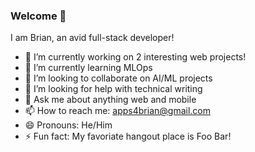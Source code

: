 ### Welcome 👋

I am Brian, an avid full-stack developer!

- 🔭 I’m currently working on 2 interesting web projects!
- 🌱 I’m currently learning MLOps
- 👯 I’m looking to collaborate on AI/ML projects
- 🤔 I’m looking for help with technical writing
- 💬 Ask me about anything web and mobile
- 📫 How to reach me: apps4brian@gmail.com
- 😄 Pronouns: He/Him
- ⚡ Fun fact: My favoriate hangout place is Foo Bar!

<!--
**kiidbrian/kiidbrian** is a ✨ _special_ ✨ repository because its `README.md` (this file) appears on your GitHub profile.

Here are some ideas to get you started:

- 🔭 I’m currently working on ...
- 🌱 I’m currently learning ...
- 👯 I’m looking to collaborate on ...
- 🤔 I’m looking for help with ...
- 💬 Ask me about ...
- 📫 How to reach me: ...
- 😄 Pronouns: ...
- ⚡ Fun fact: ...
-->
